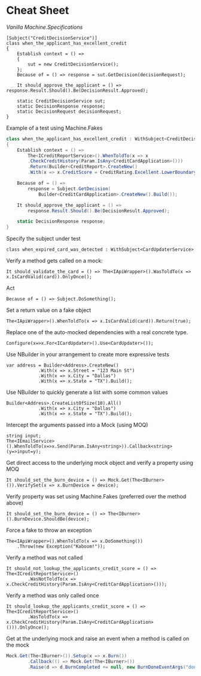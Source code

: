 # Cheat Sheet

*Vanilla Machine.Specifications*

	[Subject("CreditDecisionService")]
    class when_the_applicant_has_excellent_credit
    {
        Establish context = () =>
        {
            sut = new CreditDecisionService(); 
        };
        Because of = () => response = sut.GetDecision(decisionRequest);

        It should_approve_the_applicant = () => response.Result.Should().Be(DecisionResult.Approved);

        static CreditDecisionService sut;
        static DecisionResponse response;
        static DecisionRequest decisionRequest;
    }

Example of a test using Machine.Fakes

```csharp
class when_the_applicant_has_excellent_credit : WithSubject<CreditDecisionService>
{
    Establish context = () =>
	    The<ICreditReportService>().WhenToldTo(x => x
	    .CheckCreditHistory(Param.IsAny<CreditCardApplication>()))
	    .Return(Builder<CreditReport>.CreateNew()
	    .With(x => x.CreditScore = CreditRating.Excellent.LowerBoundary).Build);

	Because of = () => 
		response = Subject.GetDecision(
			Builder<CreditCardApplication>.CreateNew().Build());

	It should_approve_the_applicant = () => 
		response.Result.Should().Be(DecisionResult.Approved);

	static DecisionResponse response;
}
```

Specify the subject under test

	class when_expired_card_was_detected : WithSubject<CardUpdaterService> 

Verify a method gets called on a mock:

   	It should_validate_the_card = () => The<IApiWrapper>().WasToldTo(x => x.IsCardValid(card)).OnlyOnce();

Act

	Because of = () => Subject.DoSomething();

Set a return value on a fake object

	The<IApiWrapper>().WhenToldTo(x => x.IsCardValid(card)).Return(true);

Replace one of the auto-mocked dependencies with a real concrete type.

	Configure(x=>x.For<ICardUpdater>().Use<CardUpdater>());

Use NBuilder in your arrangement to create more expressive tests
      
	var address = Builder<Address>.CreateNew()
                .With(x => x.Street = "123 Main St")
                .With(x => x.City = "Dallas")
                .With(x => x.State = "TX").Build();
     

Use NBuilder to quickly generate a list with some common values

	Builder<Address>.CreateListOfSize(10).All()
                .With(x => x.City = "Dallas")
                .With(x => x.State = "TX").Build();

Intercept the arguments passed into a Mock (using MOQ)

	string input;
    The<IEmailService>().WhenToldTo(x=>x.Send(Param.IsAny<string>)).Callback<string>(y=>input=y);

Get direct access to the underlying mock object and verify a property using MOQ

	It should_set_the_burn_device = () => Mock.Get(The<IBurner>()).VerifySet(x => x.BurnDevice = device);

Verify property was set using Machine.Fakes (preferred over the method above)

	It should_set_the_burn_device = () => The<IBurner>().BurnDevice.ShouldBe(device);

Force a fake to throw an exception

	The<IApiWrapper>().WhenToldTo(x => x.DoSomething())
    	.Throw(new Exception("Kaboom!"));

Verify a method was not called

	It should_not_lookup_the_applicants_credit_score = () => The<ICreditReportService>()
            .WasNotToldTo(x => x.CheckCreditHistory(Param.IsAny<CreditCardApplication>()));

Verify a method was only called once

	It should_lookup_the_applicants_credit_score = () => The<ICreditReportService>()
            .WasToldTo(x => x.CheckCreditHistory(Param.IsAny<CreditCardApplication>())).OnlyOnce();

Get at the underlying mock and raise an event when a method is called on the mock

``` csharp
Mock.Get(The<IBurner>()).Setup(x => x.Burn())
        .Callback(() => Mock.Get(The<IBurner>())
        .Raise(d => d.BurnCompleted += null, new BurnDoneEventArgs("done")));
```